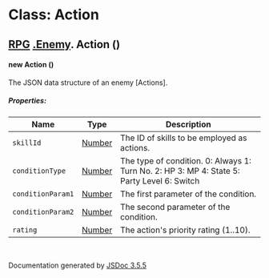 # Class: Action

## [RPG](RPG.md) [.Enemy](RPG.Enemy.md).  Action ()

#### new Action ()

The JSON data structure of an enemy [Actions].

##### Properties:

| Name | Type | Description |
| --- | --- | --- |
| `skillId` | [Number](Number.md) | The ID of skills to be employed as actions. |
| `conditionType` | [Number](Number.md) | The type of condition. 0: Always 1: Turn No. 2: HP 3: MP 4: State 5: Party Level 6: Switch |
| `conditionParam1` | [Number](Number.md) | The first parameter of the condition. |
| `conditionParam2` | [Number](Number.md) | The second parameter of the condition. |
| `rating` | [Number](Number.md) | The action's priority rating (1..10). |

<dl>
</dl>


 <br>

  Documentation generated by [JSDoc 3.5.5](https://github.com/jsdoc3/jsdoc)
